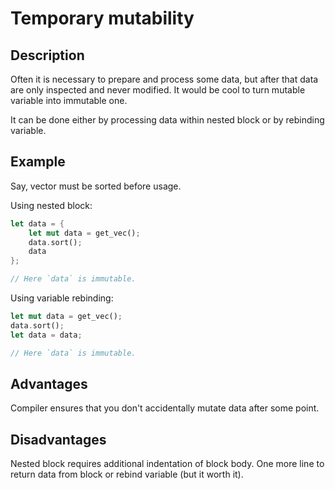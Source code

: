 # Temporary mutability

## Description

Often it is necessary to prepare and process some data, but after that data are only inspected
and never modified. It would be cool to turn mutable variable into immutable one.

It can be done either by processing data within nested block or by rebinding variable.


## Example

Say, vector must be sorted before usage.

Using nested block:

```rust
let data = {
	let mut data = get_vec();
	data.sort();
	data
};

// Here `data` is immutable.
```

Using variable rebinding:

```rust
let mut data = get_vec();
data.sort();
let data = data;

// Here `data` is immutable.
```


## Advantages

Compiler ensures that you don't accidentally mutate data after some point.


## Disadvantages

Nested block requires additional indentation of block body.
One more line to return data from block or rebind variable (but it worth it).

